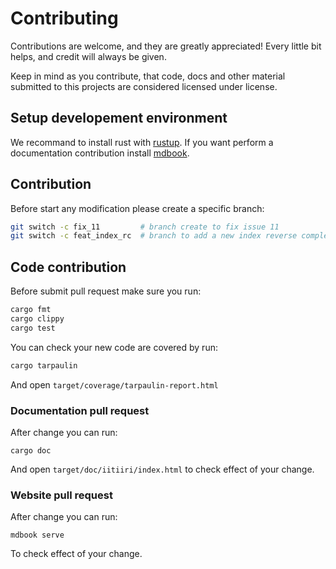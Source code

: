 # Contributing

Contributions are welcome, and they are greatly appreciated! Every little bit helps, and credit will always be given.

Keep in mind as you contribute, that code, docs and other material submitted to this projects are considered licensed under  license.

## Setup developement environment

We recommand to install rust with [rustup](https://rustup.rs/).
If you want perform a documentation contribution install [mdbook](https://rust-lang.github.io/mdBook/guide/installation.html).

## Contribution

Before start any modification please create a specific branch:
```bash
git switch -c fix_11         # branch create to fix issue 11
git switch -c feat_index_rc  # branch to add a new index reverse complement method
```

## Code contribution

Before submit pull request make sure you run:

```bash
cargo fmt
cargo clippy
cargo test
```

You can check your new code are covered by run:
```bash
cargo tarpaulin
```
And open `target/coverage/tarpaulin-report.html`

### Documentation pull request

After change you can run:
```
cargo doc
```
And open `target/doc/iitiiri/index.html` to check effect of your change.

### Website pull request

After change you can run:
```
mdbook serve
```
To check effect of your change.
